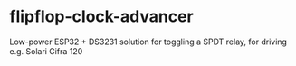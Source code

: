 # flipflop-clock-advancer

Low-power ESP32 + DS3231 solution for toggling a SPDT relay, for driving e.g. Solari Cifra 120